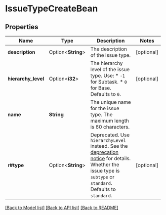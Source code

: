 # IssueTypeCreateBean

## Properties

Name | Type | Description | Notes
------------ | ------------- | ------------- | -------------
**description** | Option<**String**> | The description of the issue type. | [optional]
**hierarchy_level** | Option<**i32**> | The hierarchy level of the issue type. Use:   *  `-1` for Subtask.  *  `0` for Base.  Defaults to `0`. | [optional]
**name** | **String** | The unique name for the issue type. The maximum length is 60 characters. | 
**r#type** | Option<**String**> | Deprecated. Use `hierarchyLevel` instead. See the [deprecation notice](https://community.developer.atlassian.com/t/deprecation-of-the-epic-link-parent-link-and-other-related-fields-in-rest-apis-and-webhooks/54048) for details.  Whether the issue type is `subtype` or `standard`. Defaults to `standard`. | [optional]

[[Back to Model list]](../README.md#documentation-for-models) [[Back to API list]](../README.md#documentation-for-api-endpoints) [[Back to README]](../README.md)


